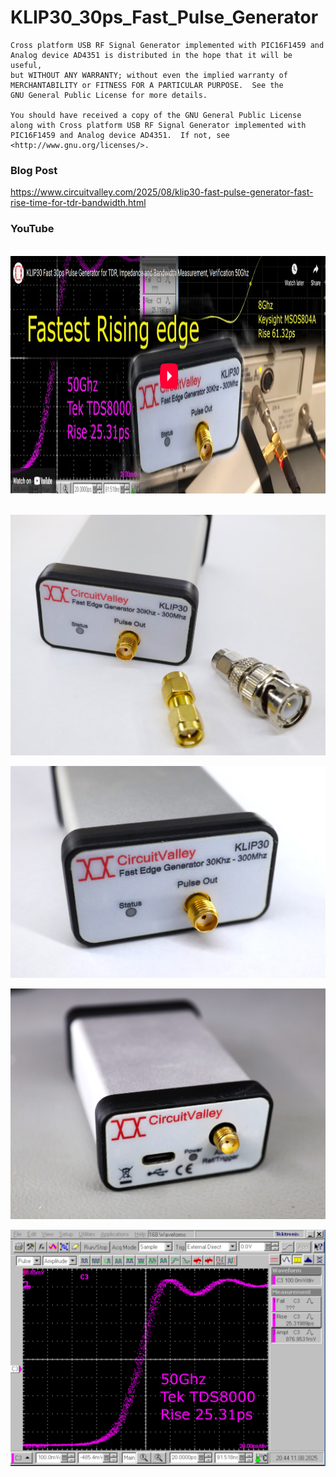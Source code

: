 # KLIP30_30ps_Fast_Pulse_Generator
    
    
    Cross platform USB RF Signal Generator implemented with PIC16F1459 and Analog device AD4351 is distributed in the hope that it will be useful,
    but WITHOUT ANY WARRANTY; without even the implied warranty of
    MERCHANTABILITY or FITNESS FOR A PARTICULAR PURPOSE.  See the
    GNU General Public License for more details.

    You should have received a copy of the GNU General Public License
    along with Cross platform USB RF Signal Generator implemented with PIC16F1459 and Analog device AD4351.  If not, see <http://www.gnu.org/licenses/>.
### Blog Post

https://www.circuitvalley.com/2025/08/klip30-fast-pulse-generator-fast-rise-time-for-tdr-bandwidth.html
 <br>
### YouTube
  <br>
<a href="https://www.youtube.com/watch?v=ODh7BDJ19S0">
<img src="https://github.com/circuitvalley/KLIP30_30ps_Fast_Pulse_Generator/blob/main/Hardware/Images/pulsegen_fast_video.png" alt="RFGEN" width="1000" height="380">
</a>

 <br>
 <br>
 
![alt text](https://github.com/circuitvalley/KLIP30_30ps_Fast_Pulse_Generator/blob/main/Hardware/Images/fast_pulse_generator_30ps_rise_circuitvalley%20(4)_NEW.JPG)

![alt text](https://github.com/circuitvalley/KLIP30_30ps_Fast_Pulse_Generator/blob/main/Hardware/Images/fast_pulse_generator_30ps_rise_circuitvalley%20(2).JPG)

![alt text](https://raw.githubusercontent.com/circuitvalley/ADF4351_USB_RF_GEN/refs/heads/master/Hardware/Images/low_cost_rf_signal_generator_ghz%20(3).JPG)

![alt text](https://github.com/circuitvalley/KLIP30_30ps_Fast_Pulse_Generator/blob/main/Hardware/Images/KLIP30_fast_pulse_generator_30ps_rise_circuitvalley_11.png)
